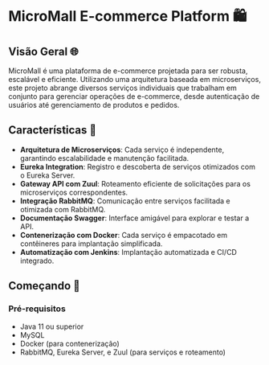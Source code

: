 # MicroMall E-commerce Platform 🛍️

## Visão Geral 🌐

MicroMall é uma plataforma de e-commerce projetada para ser robusta, escalável e eficiente. Utilizando uma arquitetura baseada em microserviços, este projeto abrange diversos serviços individuais que trabalham em conjunto para gerenciar operações de e-commerce, desde autenticação de usuários até gerenciamento de produtos e pedidos.

## Características 🌟

- **Arquitetura de Microserviços**: Cada serviço é independente, garantindo escalabilidade e manutenção facilitada.
- **Eureka Integration**: Registro e descoberta de serviços otimizados com o Eureka Server.
- **Gateway API com Zuul**: Roteamento eficiente de solicitações para os microserviços correspondentes.
- **Integração RabbitMQ**: Comunicação entre serviços facilitada e otimizada com RabbitMQ.
- **Documentação Swagger**: Interface amigável para explorar e testar a API.
- **Contenerização com Docker**: Cada serviço é empacotado em contêineres para implantação simplificada.
- **Automatização com Jenkins**: Implantação automatizada e CI/CD integrado.

## Começando 🚀

### Pré-requisitos

- Java 11 ou superior
- MySQL
- Docker (para contenerização)
- RabbitMQ, Eureka Server, e Zuul (para serviços e roteamento)
